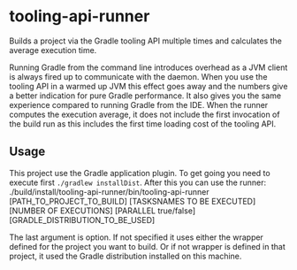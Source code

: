 # tooling-api-runner
Builds a project via the Gradle tooling API multiple times and calculates the average execution time.

Running Gradle from the command line introduces overhead as a JVM client is always fired up to communicate with the daemon. When you use the tooling API in a warmed up JVM this effect goes away and the numbers give a better indication for pure Gradle performance. It also gives you the same experience compared to running Gradle from the IDE. When the runner computes the execution average, it does not include the first invocation of the build run as this includes the first time loading cost of the tooling API.

## Usage

This project use the Gradle application plugin. To get going you need to execute first `./gradlew installDist`. After this you can use the runner: ./build/install/tooling-api-runner/bin/tooling-api-runner [PATH_TO_PROJECT_TO_BUILD] [TASKSNAMES TO BE EXECUTED] [NUMBER OF EXECUTIONS] [PARALLEL true/false] [GRADLE_DISTRIBUTION_TO_BE_USED]

The last argument is option. If not specified it uses either the wrapper defined for the project you want to build. Or if not wrapper is defined in that project, it used the Gradle distribution installed on this machine.
